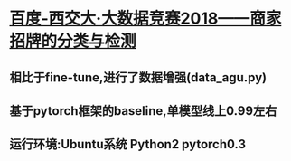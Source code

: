 [百度-西交大·大数据竞赛2018——商家招牌的分类与检测](http://dianshi.baidu.com/gemstone/competitions/detail?raceId=17)
=========================================

相比于fine-tune,进行了数据增强(data_agu.py)
-------------------------------------------

基于pytorch框架的baseline,单模型线上0.99左右
--------------------------------------------------------

运行环境:Ubuntu系统 Python2 pytorch0.3
--------------------------------------------------------
